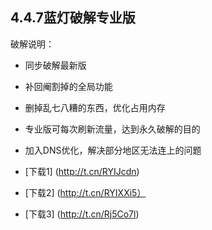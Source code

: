 
## 4.4.7蓝灯破解专业版
破解说明：
* 同步破解最新版
* 补回阉割掉的全局功能
* 删掉乱七八糟的东西，优化占用内存
* 专业版可每次刷新流量，达到永久破解的目的
* 加入DNS优化，解决部分地区无法连上的问题


* [下载1] (http://t.cn/RYIJcdn)
* [下载2] (http://t.cn/RYIXXi5）
* [下载3] (http://t.cn/Rj5Co7l)

